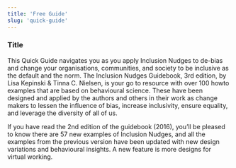 ```yaml
---
title: 'Free Guide'
slug: 'quick-guide'
---
```

### Title

This Quick Guide navigates you as you apply Inclusion Nudges to de-bias and change your organisations, communities, and society to be inclusive as the default and the norm. The Inclusion Nudges Guidebook, 3rd edition, by Lisa Kepinski & Tinna C. Nielsen, is your go to resource with over 100 howto examples that are based on behavioural science. These have been designed and applied by the authors and others in their work as change makers to lessen the influence of bias, increase inclusivity, ensure equality, and leverage the diversity of all of us.

If you have read the 2nd edition of the guidebook (2016), you’ll be pleased to know there are 57 new examples of Inclusion Nudges, and all the examples from the previous version have been updated with new design variations and behavioural insights. A new feature is more designs for virtual working.


